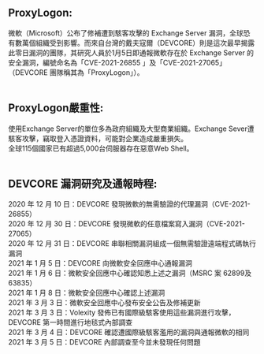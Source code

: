 ## ProxyLogon:<br>
微軟（Microsoft）公布了修補遭到駭客攻擊的 Exchange Server 漏洞，全球恐有數萬個組織受到影響。而來自台灣的戴夫寇爾（DEVCORE）則是這次最早揭露此零日漏洞的團隊，其研究人員於1月5日即通報微軟存在於 Exchange Server 的安全漏洞，編號命名為「CVE-2021-26855 」及「CVE-2021-27065」（DEVCORE 團隊稱其為「ProxyLogon」）。<br>
<br>
## ProxyLogon嚴重性:<br>
使用Exchange Server的單位多為政府組織及大型商業組織。Exchange Sever遭駭客攻擊，竊取登入憑證資料，可能對企業造成嚴重損失。<br>
全球115個國家已有超過5,000台伺服器存在惡意Web Shell。<br>
<br>
## DEVCORE 漏洞研究及通報時程:<br>
2020 年 12 月 10 日：DEVCORE 發現微軟的無需驗證的代理漏洞（CVE-2021-26855）<br>
2020 年 12 月 30 日：DEVCORE 發現微軟的任意檔案寫入漏洞（CVE-2021-27065）<br>
2020 年 12 月 31 日：DEVCORE 串聯相關漏洞組成一個無需驗證遠端程式碼執行漏洞<br>
2021 年 1 月 5 日：DEVCORE 向微軟安全回應中心通報漏洞<br>
2021 年 1 月 6 日：微軟安全回應中心確認知悉上述之漏洞（MSRC 案 62899及 63835）<br>
2021 年 1 月 8 日：微軟安全回應中心確認上述漏洞<br>
2021 年 3 月 3 日：微軟安全回應中心發布安全公告及修補更新<br>
2021 年 3 月 3 日：Volexity 發佈已有國際級駭客使用這些漏洞進行攻擊，DEVCORE 第一時間進行地毯式內部調查<br>
2021 年 3 月 4 日：DEVCORE 確認遭國際級駭客濫用的漏洞與通報微軟的相同<br>
2021 年 3 月 5 日：DEVCORE 內部調查至今並未發現任何問題<br>
